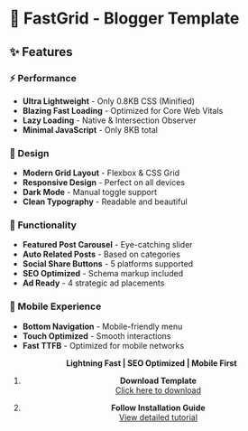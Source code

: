 # 🚀 FastGrid - Blogger Template

## ✨ Features

### ⚡ Performance
- **Ultra Lightweight** - Only 0.8KB CSS (Minified)
- **Blazing Fast Loading** - Optimized for Core Web Vitals
- **Lazy Loading** - Native & Intersection Observer
- **Minimal JavaScript** - Only 8KB total

### 🎨 Design
- **Modern Grid Layout** - Flexbox & CSS Grid
- **Responsive Design** - Perfect on all devices
- **Dark Mode** - Manual toggle support
- **Clean Typography** - Readable and beautiful

### 🔧 Functionality
- **Featured Post Carousel** - Eye-catching slider
- **Auto Related Posts** - Based on categories
- **Social Share Buttons** - 5 platforms supported
- **SEO Optimized** - Schema markup included
- **Ad Ready** - 4 strategic ad placements

### 📱 Mobile Experience
- **Bottom Navigation** - Mobile-friendly menu
- **Touch Optimized** - Smooth interactions
- **Fast TTFB** - Optimized for mobile networks
<div align="center">
  
**Lightning Fast | SEO Optimized | Mobile First**

1. **Download Template**  
   [Click here to download](https://github.com/Sutrisnot/Fastgrid-Template/archive/refs/heads/main.zip)

2. **Follow Installation Guide**  
   [View detailed tutorial](https://www.inteknologi.com/2025/10/cara-instal-template-gridspeed-pada.html)
